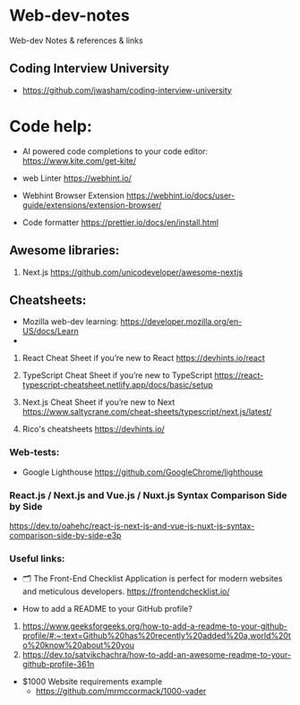 # Web-dev-notes

Web-dev Notes &amp; references &amp; links

## Coding Interview University

- https://github.com/jwasham/coding-interview-university

# Code help:

- AI powered code completions to your code editor:
  https://www.kite.com/get-kite/
- web Linter
  https://webhint.io/

- Webhint Browser Extension
  https://webhint.io/docs/user-guide/extensions/extension-browser/

- Code formatter
  https://prettier.io/docs/en/install.html

## Awesome libraries:

1. Next.js
   https://github.com/unicodeveloper/awesome-nextjs

## Cheatsheets:

- Mozilla web-dev learning:
  https://developer.mozilla.org/en-US/docs/Learn
-

1. React Cheat Sheet if you’re new to React
   https://devhints.io/react

2. TypeScript Cheat Sheet if you’re new to TypeScript
   https://react-typescript-cheatsheet.netlify.app/docs/basic/setup

3. Next.js Cheat Sheet if you’re new to Next
   https://www.saltycrane.com/cheat-sheets/typescript/next.js/latest/

4. Rico's cheatsheets
   https://devhints.io/

### Web-tests:

- Google Lighthouse
  https://github.com/GoogleChrome/lighthouse

### React.js / Next.js and Vue.js / Nuxt.js Syntax Comparison Side by Side

https://dev.to/oahehc/react-js-next-js-and-vue-js-nuxt-js-syntax-comparison-side-by-side-e3p

### Useful links:

- 🗂 The Front-End Checklist Application is perfect for modern websites and meticulous developers.
  https://frontendchecklist.io/

- How to add a README to your GitHub profile?

1. https://www.geeksforgeeks.org/how-to-add-a-readme-to-your-github-profile/#:~:text=Github%20has%20recently%20added%20a,world%20to%20know%20about%20you
2. https://dev.to/satvikchachra/how-to-add-an-awesome-readme-to-your-github-profile-361n

- $1000 Website requirements example
  - https://github.com/mrmccormack/1000-vader
